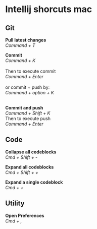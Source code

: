 # Intellij shorcuts mac

## Git
<b>Pull latest changes</b><br>
<i>Command + T</i>

<b> Commit</b><br>
<i> Command + K</i><br><br>
Then to execute commit<br>
<i>Command + Enter</i><br><br>
or commit + push by:<br>
<i>Command + option + K</i><br><br>

<b> Commit and push</b><br>
<i> Command + Shift + K </i><br>
Then to execute push <br>
<i>Command + Enter</i> <br>

## Code 
<b>Collapse all codeblocks</b><br>
<i>Cmd + Shift + -</i><br>

<b>Expand all codeblocks</b><br>
<i>Cmd + Shift + +</i><br>

<b>Expand a single codeblock</b><br>
<i>Cmd + +</i><br>



## Utility
<b>Open Preferences</b><br>
<i>Cmd + ,</i>
